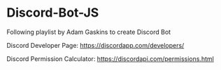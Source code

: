# Discord-Bot-JS

Following playlist by Adam Gaskins to create Discord Bot

Discord Developer Page: https://discordapp.com/developers/

Discord Permission Calculator:  https://discordapi.com/permissions.html
